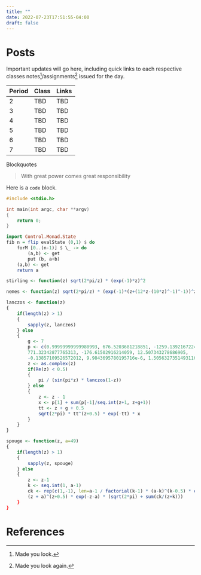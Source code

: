 ```yaml
---
title: ""
date: 2022-07-23T17:51:55-04:00
draft: false
---
```

# Posts
Important updates will go here, including quick links to each respective classes notes[^1]/assignments[^2] issued for the day. 


Period  | Class | Links
--------|-------|--------
2       | TBD   | TBD 
3       | TBD   | TBD 
4       | TBD   | TBD 
5       | TBD   | TBD 
6       | TBD   | TBD 
7       | TBD   | TBD 

Blockquotes 
> With great power comes great responsibility


Here is a `code` block. 

```C
#include <stdio.h>

int main(int argc, char **argv)
{
    return 0;
}
```

```Haskell
import Control.Monad.State
fib n = flip evalState (0,1) $ do
    forM [0..(n-1)] $ \_ -> do 
        (a,b) <- get 
        put (b, a+b)
    (a,b) <- get 
    return a
```

```R
stirling <- function(z) sqrt(2*pi/z) * (exp(-1)*z)^2

nemes <- function(z) sqrt(2*pi/z) * (exp(-1)*(z+(12*z-(10*z)^-1)^-1))^z

lanczos <- function(z)
{
    if(length(z) > 1)
    {
        sapply(z, lanczos)
    } else 
    {
        g <- 7
        p <- c(0.99999999999980993, 676.5203681218851, -1259.1392167224028,
        771.32342877765313, -176.61502916214059, 12.507343278686905,
        -0.13857109526572012, 9.9843695780195716e-6, 1.5056327351493116e-7)
        z <- as.complex(z)
        if(Re(z) < 0.5)
        {
            pi / (sin(pi*z) * lanczos(1-z))
        } else
        {
            z <- z - 1
            x <- p[1] + sum(p[-1]/seq.int(z+1, z+g+1))
            tt <- z + g + 0.5
            sqrt(2*pi) * tt^(z+0.5) * exp(-tt) * x
        }
    }
}

spouge <- function(z, a=49)
{
    if(length(z) > 1)
    {
        sapply(z, spouge)
    } else 
    {
        z <- z-1
        k <- seq.int(1, a-1)
        ck <- rep(c(1,-1), len=a-1 / factorial(k-1) * (a-k)^(k-0.5) * exp(a-k)
        (z + a)^(z+0.5) * exp(-z-a) * (sqrt(2*pi) + sum(ck/(z+k)))
    }
}
```


# References
[^1]: Made you look. 
[^2]: Made you look again.
